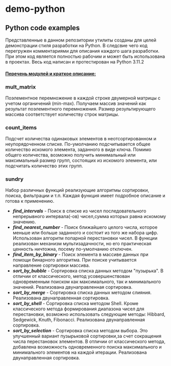 # demo-python
## **Python code examples**
Представленные в данном репозитории утилиты созданы для целей демонстрации
стиля разработки на Python.
В следсвие чего код перегружен комментариями для описания каждого шага разработки.
При этом код является полностью рабочим и может быть использована в проектах.
Весь код написан и протестирован на Python 3.11.2

#### <u>Перечень модулей и краткое описание:</u>

### **mult_matrix**  
Поэлементное перемножение в каждой строке двумерной матрицы с учетом органичений (min-max).
Получаем массив значений как результат поэлементного перемножения. Размер результирующего
массива соответствует количеству строк матрицы.

### **count_items**  
Подсчет количества одинаковых элементов в неотсортированном и неупорядоченном списке.
По-умолчанию подсчитывается общее количество искомого элемента, заданного в виде ключа. Помимо
общего количества, возможно получить минимальный или максимальный размер групп, состоящих из искомого элемента, или подсчитать количество этих групп.

### **sundry**  
Набор различных функций реализующие алгоритмы сортировки, поиска, фильтрации и т.п. Каждая функция имеет подробное описание и готова к применению.
- ***find_intervals*** - Поиск в списке из чисел последовательного непрерывного интервала(-ов) чисел,сумма которых равна искомому значению.
- ***find_nearest_number*** - Поиск ближайшего целого числа, которое меньше или больше заданного и состоит из того же набора цифр. Использован алгоритм попарной перестановки чисел. В функции реализован механизм мультизадачности, но его практическая ценность ничтожна, посему по-умолчанию отключен.
- ***find_item_by_binary*** - Поиск элемента в массиве данных при помощи бинарного алгоритма. При поиске учитывается направление сортировки массива.
- ***sort_by_bubble*** - Сортировка списка данных методом "пузырька". В отличии от классического, метод усовершенствован одновременным поиском как максимального, так и минимального значений. Реализована двунаправленная сортировка.
- ***sort_by_merge*** - Сортировка списка данных методом слияния. Реализована двунаправленная сортировка.
- ***sort_by_shell*** - Сортировка списка методом Shell. Кроме классического метода формирования диапазона чисел для перестановки, возможно использовать следующие методы: Hibbard, Sedgewick, Knuth, Fibonacci. Реализована двунаправленная сортировка.
- ***sort_by_selection*** - Сортировка списка методом выбора. Это улучшенный вариант пузырьковой сортировки,за счет сокращения числа перестановок элементов. В отличии от классического метода, добавлена возможность одновременного поиска максимального и минимального элементов на каждой итерации. Реализована двунаправленная сортировка.
